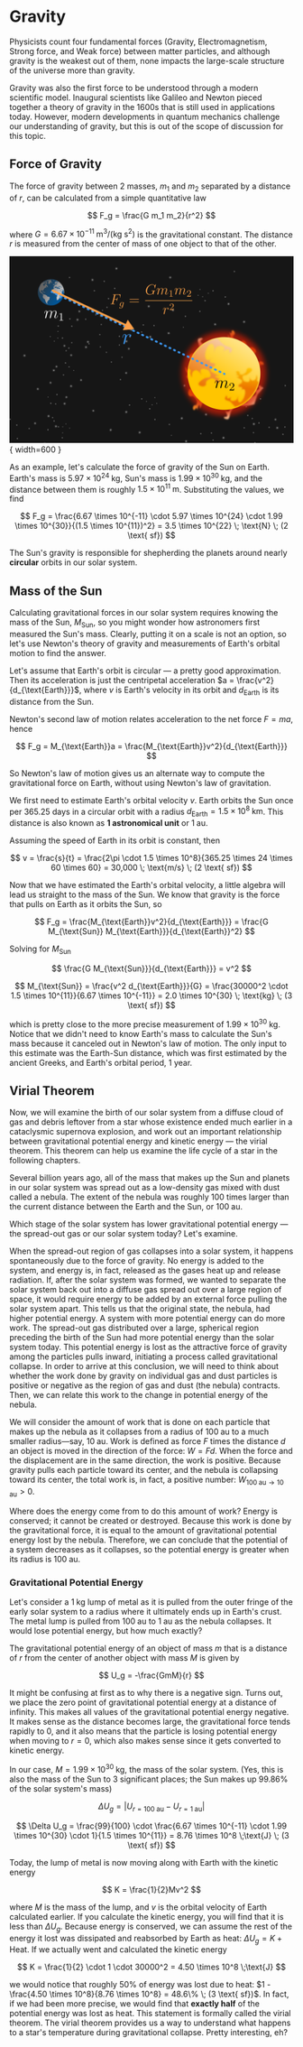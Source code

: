 # Gravity

Physicists count four fundamental forces (Gravity, Electromagnetism, Strong force, and Weak force) between matter particles, and although gravity is the weakest out of them, none impacts the large-scale structure of the universe more than gravity.

Gravity was also the first force to be understood through a modern scientific model. Inaugural scientists like Galileo and Newton pieced together a theory of gravity in the 1600s that is still used in applications today. However, modern developments in quantum mechanics challenge our understanding of gravity, but this is out of the scope of discussion for this topic.

## Force of Gravity

The force of gravity between 2 masses, $m_1$ and $m_2$ separated by a distance of $r$, can be calculated from a simple quantitative law

$$ F_g = \frac{G m_1 m_2}{r^2} $$

where $G = 6.67 \times 10^{-11} \; \text{m}^3/(\text{kg}\;\text{s}^2)$ is the gravitational constant. The distance $r$ is measured from the center of mass of one object to that of the other.

![Gravity](1.svg){ width=600 }

As an example, let's calculate the force of gravity of the Sun on Earth. Earth's mass is $5.97 \times 10^{24} \; \text{kg}$, Sun's mass is $1.99 \times 10^{30} \; \text{kg}$, and the distance between them is roughly $1.5 \times 10^{11} \; \text{m}$. Substituting the values, we find

$$ F_g = \frac{6.67 \times 10^{-11} \cdot 5.97 \times 10^{24} \cdot 1.99 \times 10^{30}}{(1.5 \times 10^{11})^2} = 3.5 \times 10^{22} \; \text{N} \; (2 \text{ sf}) $$

The Sun's gravity is responsible for shepherding the planets around nearly **circular** orbits in our solar system.

## Mass of the Sun

Calculating gravitational forces in our solar system requires knowing the mass of the Sun, $M_{\text{Sun}}$, so you might wonder how astronomers first measured the Sun's mass. Clearly, putting it on a scale is not an option, so let's use Newton's theory of gravity and measurements of Earth's orbital motion to find the answer.

Let's assume that Earth's orbit is circular — a pretty good approximation. Then its acceleration is just the centripetal acceleration $a = \frac{v^2}{d_{\text{Earth}}}$, where $v$ is Earth's velocity in its orbit and $d_{\text{Earth}}$ is its distance from the Sun.

Newton's second law of motion relates acceleration to the net force $F = ma$, hence

$$ F_g = M_{\text{Earth}}a = \frac{M_{\text{Earth}}v^2}{d_{\text{Earth}}} $$

So Newton's law of motion gives us an alternate way to compute the gravitational force on Earth, without using Newton's law of gravitation.

We first need to estimate Earth's orbital velocity $v$. Earth orbits the Sun once per 365.25 days in a circular orbit with a radius $d_{\text{Earth}} = 1.5 \times 10^8 \; \text{km}$. This distance is also known as **1 astronomical unit** or $1\;\text{au}$.

Assuming the speed of Earth in its orbit is constant, then

$$ v = \frac{s}{t} = \frac{2\pi \cdot 1.5 \times 10^8}{365.25 \times 24 \times 60 \times 60} = 30,000 \; \text{m/s} \; (2 \text{ sf}) $$

Now that we have estimated the Earth's orbital velocity, a little algebra will lead us straight to the mass of the Sun. We know that gravity is the force that pulls on Earth as it orbits the Sun, so

$$ F_g = \frac{M_{\text{Earth}}v^2}{d_{\text{Earth}}} = \frac{G M_{\text{Sun}} M_{\text{Earth}}}{d_{\text{Earth}}^2} $$

Solving for $M_{\text{Sun}}$

$$ \frac{G M_{\text{Sun}}}{d_{\text{Earth}}} = v^2 $$

$$ M_{\text{Sun}} = \frac{v^2 d_{\text{Earth}}}{G} = \frac{30000^2 \cdot 1.5 \times 10^{11}}{6.67 \times 10^{-11}} = 2.0 \times 10^{30} \; \text{kg} \; (3 \text{ sf}) $$

which is pretty close to the more precise measurement of $1.99 \times 10^{30} \; \text{kg}$. Notice that we didn't need to know Earth's mass to calculate the Sun's mass because it canceled out in Newton's law of motion. The only input to this estimate was the Earth-Sun distance, which was first estimated by the ancient Greeks, and Earth's orbital period, 1 year.

## Virial Theorem

Now, we will examine the birth of our solar system from a diffuse cloud of gas and debris leftover from a star whose existence ended much earlier in a cataclysmic supernova explosion, and work out an important relationship between gravitational potential energy and kinetic energy — the virial theorem. This theorem can help us examine the life cycle of a star in the following chapters.

Several billion years ago, all of the mass that makes up the Sun and planets in our solar system was spread out as a low-density gas mixed with dust called a nebula. The extent of the nebula was roughly 100 times larger than the current distance between the Earth and the Sun, or $100\;\text{au}$.

Which stage of the solar system has lower gravitational potential energy — the spread-out gas or our solar system today? Let's examine.

When the spread-out region of gas collapses into a solar system, it happens spontaneously due to the force of gravity. No energy is added to the system, and energy is, in fact, released as the gases heat up and release radiation. If, after the solar system was formed, we wanted to separate the solar system back out into a diffuse gas spread out over a large region of space, it would require energy to be added by an external force pulling the solar system apart. This tells us that the original state, the nebula, had higher potential energy. A system with more potential energy can do more work. The spread-out gas distributed over a large, spherical region preceding the birth of the Sun had more potential energy than the solar system today. This potential energy is lost as the attractive force of gravity among the particles pulls inward, initiating a process called gravitational collapse. In order to arrive at this conclusion, we will need to think about whether the work done by gravity on individual gas and dust particles is positive or negative as the region of gas and dust (the nebula) contracts. Then, we can relate this work to the change in potential energy of the nebula.

We will consider the amount of work that is done on each particle that makes up the nebula as it collapses from a radius of $100\;\text{au}$ to a much smaller radius—say, $10\;\text{au}$. Work is defined as force $F$ times the distance $d$ an object is moved in the direction of the force: $W = Fd$. When the force and the displacement are in the same direction, the work is positive. Because gravity pulls each particle toward its center, and the nebula is collapsing toward its center, the total work is, in fact, a positive number: $W_{100\;\text{au} \rightarrow 10\;\text{au}} > 0$.

Where does the energy come from to do this amount of work? Energy is conserved; it cannot be created or destroyed. Because this work is done by the gravitational force, it is equal to the amount of gravitational potential energy lost by the nebula. Therefore, we can conclude that the potential of a system decreases as it collapses, so the potential energy is greater when its radius is $100\;\text{au}$.

### Gravitational Potential Energy

Let's consider a $1\;\text{kg}$ lump of metal as it is pulled from the outer fringe of the early solar system to a radius where it ultimately ends up in Earth's crust. The metal lump is pulled from $100\;\text{au}$ to $1\;\text{au}$ as the nebula collapses. It would lose potential energy, but how much exactly?

The gravitational potential energy of an object of mass $m$ that is a distance of $r$ from the center of another object with mass $M$ is given by

$$ U_g = -\frac{GmM}{r} $$

It might be confusing at first as to why there is a negative sign. Turns out, we place the zero point of gravitational potential energy at a distance of infinity. This makes all values of the gravitational potential energy negative. It makes sense as the distance becomes large, the gravitational force tends rapidly to $0$, and it also means that the particle is losing potential energy when moving to $r = 0$, which also makes sense since it gets converted to kinetic energy.

In our case, $M = 1.99 \times 10^{30} \;\text{kg}$, the mass of the solar system. (Yes, this is also the mass of the Sun to 3 significant places; the Sun makes up $99.86\%$ of the solar system's mass)

$$ \Delta U_g = |U_{r=100\;\text{au}} - U_{r=1\;\text{au}}| $$

$$ \Delta U_g = \frac{99}{100} \cdot \frac{6.67 \times 10^{-11} \cdot 1.99 \times 10^{30} \cdot 1}{1.5 \times 10^{11}} = 8.76 \times 10^8 \;\text{J} \; (3 \text{ sf}) $$

Today, the lump of metal is now moving along with Earth with the kinetic energy

$$ K = \frac{1}{2}Mv^2 $$

where $M$ is the mass of the lump, and $v$ is the orbital velocity of Earth calculated earlier. If you calculate the kinetic energy, you will find that it is less than $\Delta U_g$. Because energy is conserved, we can assume the rest of the energy it lost was dissipated and reabsorbed by Earth as heat: $\Delta U_g = K + \text{Heat}$. If we actually went and calculated the kinetic energy

$$ K = \frac{1}{2} \cdot 1 \cdot 30000^2 = 4.50 \times 10^8 \;\text{J} $$

we would notice that roughly $50\%$ of energy was lost due to heat: $1 - \frac{4.50 \times 10^8}{8.76 \times 10^8} = 48.6\% \; (3 \text{ sf})$. In fact, if we had been more precise, we would find that **exactly half** of the potential energy was lost as heat. This statement is formally called the virial theorem. The virial theorem provides us a way to understand what happens to a star's temperature during gravitational collapse. Pretty interesting, eh?
